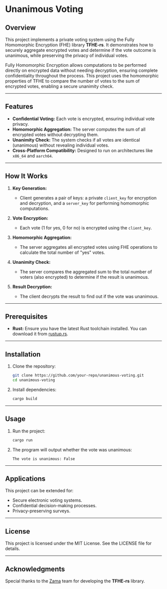 # Unanimous Voting

## Overview

This project implements a private voting system using the Fully Homomorphic Encryption (FHE) library **TFHE-rs**. It demonstrates how to securely aggregate encrypted votes and determine if the vote outcome is unanimous, while preserving the privacy of individual votes.

Fully Homomorphic Encryption allows computations to be performed directly on encrypted data without needing decryption, ensuring complete confidentiality throughout the process. This project uses the homomorphic properties of TFHE to compare the number of votes to the sum of encrypted votes, enabling a secure unanimity check.

---

## Features

- **Confidential Voting:** Each vote is encrypted, ensuring individual vote privacy.
- **Homomorphic Aggregation:** The server computes the sum of all encrypted votes without decrypting them.
- **Unanimity Check:** The system checks if all votes are identical (unanimous) without revealing individual votes.
- **Cross-Platform Compatibility:** Designed to run on architectures like `x86_64` and `aarch64`.

---

## How It Works

1. **Key Generation:**
   - Client generates a pair of keys: a private `client_key` for encryption and decryption, and a `server_key` for performing homomorphic computations.

2. **Vote Encryption:**
   - Each vote (1 for yes, 0 for no) is encrypted using the `client_key`.

3. **Homomorphic Aggregation:**
   - The server aggregates all encrypted votes using FHE operations to calculate the total number of "yes" votes.

4. **Unanimity Check:**
   - The server compares the aggregated sum to the total number of voters (also encrypted) to determine if the result is unanimous.

5. **Result Decryption:**
   - The client decrypts the result to find out if the vote was unanimous.

---

## Prerequisites

- **Rust:** Ensure you have the latest Rust toolchain installed. You can download it from [rustup.rs](https://rustup.rs).

---

## Installation

1. Clone the repository:
   ```bash
   git clone https://github.com/your-repo/unanimous-voting.git
   cd unanimous-voting
   ```

2. Install dependencies:
   ```bash
   cargo build
   ```

---

## Usage

1. Run the project:
   ```bash
   cargo run
   ```

2. The program will output whether the vote was unanimous:
   ```
   The vote is unanimous: False
   ```

---

## Applications

This project can be extended for:

- Secure electronic voting systems.
- Confidential decision-making processes.
- Privacy-preserving surveys.

---

## License

This project is licensed under the MIT License. See the LICENSE file for details.

---

## Acknowledgments

Special thanks to the [Zama](https://zama.ai) team for developing the **TFHE-rs** library.
